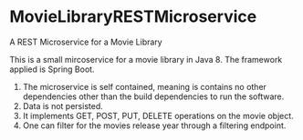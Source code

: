 # MovieLibraryRESTMicroservice
A REST Microservice for a Movie Library

This is a small mircoservice for a movie library in Java 8. The framework applied is Spring Boot.

1) The microservice is self contained, meaning is contains no other dependencies other than the build dependencies to run the software.
2) Data is not persisted.
3) It implements GET, POST, PUT, DELETE operations on the movie object.
4) One can filter for the movies release year through a filtering endpoint.
